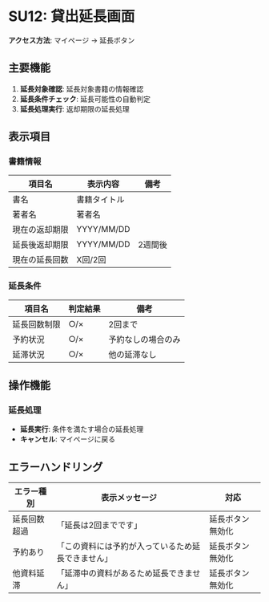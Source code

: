 # SU12: 貸出延長画面

**アクセス方法**: マイページ → 延長ボタン

## 主要機能
1. **延長対象確認**: 延長対象書籍の情報確認
2. **延長条件チェック**: 延長可能性の自動判定
3. **延長処理実行**: 返却期限の延長処理

## 表示項目

### 書籍情報
| 項目名 | 表示内容 | 備考 |
|--------|----------|------|
| 書名 | 書籍タイトル | |
| 著者名 | 著者名 | |
| 現在の返却期限 | YYYY/MM/DD | |
| 延長後返却期限 | YYYY/MM/DD | 2週間後 |
| 現在の延長回数 | X回/2回 | |

### 延長条件
| 項目名 | 判定結果 | 備考 |
|--------|----------|------|
| 延長回数制限 | ○/× | 2回まで |
| 予約状況 | ○/× | 予約なしの場合のみ |
| 延滞状況 | ○/× | 他の延滞なし |

## 操作機能

### 延長処理
- **延長実行**: 条件を満たす場合の延長処理
- **キャンセル**: マイページに戻る

## エラーハンドリング

| エラー種別 | 表示メッセージ | 対応 |
|-----------|---------------|-----|
| 延長回数超過 | 「延長は2回までです」 | 延長ボタン無効化 |
| 予約あり | 「この資料には予約が入っているため延長できません」 | 延長ボタン無効化 |
| 他資料延滞 | 「延滞中の資料があるため延長できません」 | 延長ボタン無効化 |